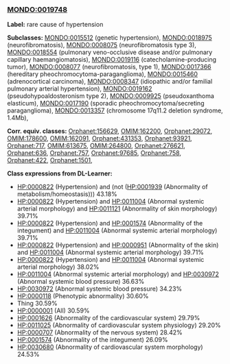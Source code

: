 
### [MONDO:0019748](http://purl.obolibrary.org/obo/MONDO_0019748)
**Label:** rare cause of hypertension

**Subclasses:** [MONDO:0015512](http://purl.obolibrary.org/obo/MONDO_0015512) (genetic hypertension), [MONDO:0018975](http://purl.obolibrary.org/obo/MONDO_0018975) (neurofibromatosis), [MONDO:0008075](http://purl.obolibrary.org/obo/MONDO_0008075) (neurofibromatosis type 3), [MONDO:0018554](http://purl.obolibrary.org/obo/MONDO_0018554) (pulmonary veno-occlusive disease and/or pulmonary capillary haemangiomatosis), [MONDO:0019116](http://purl.obolibrary.org/obo/MONDO_0019116) (catecholamine-producing tumor), [MONDO:0008077](http://purl.obolibrary.org/obo/MONDO_0008077) (neurofibromatosis, type 1), [MONDO:0017366](http://purl.obolibrary.org/obo/MONDO_0017366) (hereditary pheochromocytoma-paraganglioma), [MONDO:0015460](http://purl.obolibrary.org/obo/MONDO_0015460) (adrenocortical carcinoma), [MONDO:0008347](http://purl.obolibrary.org/obo/MONDO_0008347) (idiopathic and/or familial pulmonary arterial hypertension), [MONDO:0019162](http://purl.obolibrary.org/obo/MONDO_0019162) (pseudohypoaldosteronism type 2), [MONDO:0009925](http://purl.obolibrary.org/obo/MONDO_0009925) (pseudoxanthoma elasticum), [MONDO:0017190](http://purl.obolibrary.org/obo/MONDO_0017190) (sporadic pheochromocytoma/secreting paraganglioma), [MONDO:0013357](http://purl.obolibrary.org/obo/MONDO_0013357) (chromosome 17q11.2 deletion syndrome, 1.4Mb), 

**Corr. equiv. classes:** [Orphanet:156629](http://www.orpha.net/ORDO/Orphanet_156629), [OMIM:162200](http://purl.obolibrary.org/obo/OMIM_162200), [Orphanet:29072](http://www.orpha.net/ORDO/Orphanet_29072), [OMIM:178600](http://purl.obolibrary.org/obo/OMIM_178600), [OMIM:162091](http://purl.obolibrary.org/obo/OMIM_162091), [Orphanet:431353](http://www.orpha.net/ORDO/Orphanet_431353), [Orphanet:93921](http://www.orpha.net/ORDO/Orphanet_93921), [Orphanet:717](http://www.orpha.net/ORDO/Orphanet_717), [OMIM:613675](http://purl.obolibrary.org/obo/OMIM_613675), [OMIM:264800](http://purl.obolibrary.org/obo/OMIM_264800), [Orphanet:276621](http://www.orpha.net/ORDO/Orphanet_276621), [Orphanet:636](http://www.orpha.net/ORDO/Orphanet_636), [Orphanet:757](http://www.orpha.net/ORDO/Orphanet_757), [Orphanet:97685](http://www.orpha.net/ORDO/Orphanet_97685), [Orphanet:758](http://www.orpha.net/ORDO/Orphanet_758), [Orphanet:422](http://www.orpha.net/ORDO/Orphanet_422), [Orphanet:1501](http://www.orpha.net/ORDO/Orphanet_1501), 

**Class expressions from DL-Learner:**

- [HP:0000822](http://purl.obolibrary.org/obo/HP_0000822) (Hypertension) and (not ([HP:0001939](http://purl.obolibrary.org/obo/HP_0001939) (Abnormality of metabolism/homeostasis))) 43.18%
- [HP:0000822](http://purl.obolibrary.org/obo/HP_0000822) (Hypertension) and [HP:0011004](http://purl.obolibrary.org/obo/HP_0011004) (Abnormal systemic arterial morphology) and [HP:0011121](http://purl.obolibrary.org/obo/HP_0011121) (Abnormality of skin morphology) 39.71%
- [HP:0000822](http://purl.obolibrary.org/obo/HP_0000822) (Hypertension) and [HP:0001574](http://purl.obolibrary.org/obo/HP_0001574) (Abnormality of the integument) and [HP:0011004](http://purl.obolibrary.org/obo/HP_0011004) (Abnormal systemic arterial morphology) 39.71%
- [HP:0000822](http://purl.obolibrary.org/obo/HP_0000822) (Hypertension) and [HP:0000951](http://purl.obolibrary.org/obo/HP_0000951) (Abnormality of the skin) and [HP:0011004](http://purl.obolibrary.org/obo/HP_0011004) (Abnormal systemic arterial morphology) 39.71%
- [HP:0000822](http://purl.obolibrary.org/obo/HP_0000822) (Hypertension) and [HP:0011004](http://purl.obolibrary.org/obo/HP_0011004) (Abnormal systemic arterial morphology) 38.02%
- [HP:0011004](http://purl.obolibrary.org/obo/HP_0011004) (Abnormal systemic arterial morphology) and [HP:0030972](http://purl.obolibrary.org/obo/HP_0030972) (Abnormal systemic blood pressure) 36.63%
- [HP:0030972](http://purl.obolibrary.org/obo/HP_0030972) (Abnormal systemic blood pressure) 34.23%
- [HP:0000118](http://purl.obolibrary.org/obo/HP_0000118) (Phenotypic abnormality) 30.60%
- Thing 30.59%
- [HP:0000001](http://purl.obolibrary.org/obo/HP_0000001) (All) 30.59%
- [HP:0001626](http://purl.obolibrary.org/obo/HP_0001626) (Abnormality of the cardiovascular system) 29.79%
- [HP:0011025](http://purl.obolibrary.org/obo/HP_0011025) (Abnormality of cardiovascular system physiology) 29.20%
- [HP:0000707](http://purl.obolibrary.org/obo/HP_0000707) (Abnormality of the nervous system) 28.42%
- [HP:0001574](http://purl.obolibrary.org/obo/HP_0001574) (Abnormality of the integument) 26.09%
- [HP:0030680](http://purl.obolibrary.org/obo/HP_0030680) (Abnormality of cardiovascular system morphology) 24.53%


